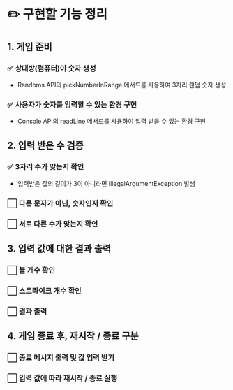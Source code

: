 # ✏️ 구현할 기능 정리
## 1. 게임 준비
### ✅ 상대방(컴퓨터)이 숫자 생성 
- Randoms API의 pickNumberInRange 메서드를 사용하여 3자리 랜덤 숫자 생성 
### ✅ 사용자가 숫자를 입력할 수 있는 환경 구현
- Console API의 readLine 메서드를 사용하여 입력 받을 수 있는 환경 구현
## 2. 입력 받은 수 검증 
### ✅ 3자리 수가 맞는지 확인
- 입력받은 값의 길이가 3이 아니라면 IllegalArgumentException 발생
### ⬜ 다른 문자가 아닌, 숫자인지 확인
### ⬜ 서로 다른 수가 맞는지 확인
## 3. 입력 값에 대한 결과 출력
### ⬜ 볼 개수 확인
### ⬜ 스트라이크 개수 확인 
### ⬜ 결과 출력 
## 4. 게임 종료 후, 재시작 / 종료 구분
### ⬜ 종료 메시지 출력 및 값 입력 받기
### ⬜ 입력 값에 따라 재시작 / 종료 실행


